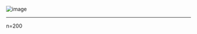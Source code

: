 ![image](https://github.com/user-attachments/assets/3352e752-3be1-45bd-b0fa-ad46517c9a68)

_______

n=200


